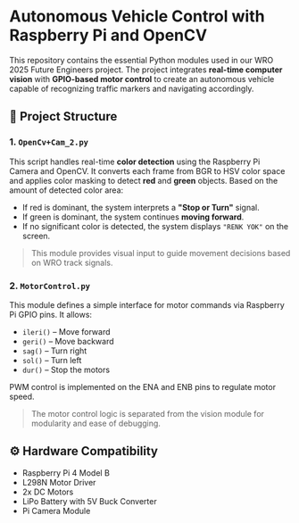 # Autonomous Vehicle Control with Raspberry Pi and OpenCV

This repository contains the essential Python modules used in our WRO 2025 Future Engineers project. The project integrates **real-time computer vision** with **GPIO-based motor control** to create an autonomous vehicle capable of recognizing traffic markers and navigating accordingly.

## 🧠 Project Structure

### 1. `OpenCv+Cam_2.py`
This script handles real-time **color detection** using the Raspberry Pi Camera and OpenCV. It converts each frame from BGR to HSV color space and applies color masking to detect **red** and **green** objects. Based on the amount of detected color area:

- If red is dominant, the system interprets a **"Stop or Turn"** signal.
- If green is dominant, the system continues **moving forward**.
- If no significant color is detected, the system displays `"RENK YOK"` on the screen.

> This module provides visual input to guide movement decisions based on WRO track signals.

### 2. `MotorControl.py`
This module defines a simple interface for motor commands via Raspberry Pi GPIO pins. It allows:

- `ileri()` – Move forward  
- `geri()` – Move backward  
- `sag()` – Turn right  
- `sol()` – Turn left  
- `dur()` – Stop the motors

PWM control is implemented on the ENA and ENB pins to regulate motor speed.

> The motor control logic is separated from the vision module for modularity and ease of debugging.

## ⚙️ Hardware Compatibility

- Raspberry Pi 4 Model B
- L298N Motor Driver
- 2x DC Motors
- LiPo Battery with 5V Buck Converter
- Pi Camera Module
